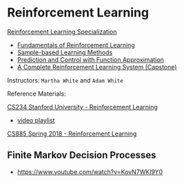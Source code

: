 # Reinforcement Learning

[Reinforcement Learning Specialization](https://www.coursera.org/specializations/reinforcement-learning)
* [Fundamentals of Reinforcement Learning](https://www.coursera.org/learn/fundamentals-of-reinforcement-learning)
* [Sample-based Learning Methods](https://www.coursera.org/learn/sample-based-learning-methods)
* [Prediction and Control with Function Approximation](https://www.coursera.org/learn/prediction-control-function-approximation)
* [A Complete Reinforcement Learning System (Capstone)](https://www.coursera.org/learn/complete-reinforcement-learning-system)

Instructors: `Martha White` and `Adam White`

Reference Materials:

[CS234 Stanford University - Reinforcement Learning](http://web.stanford.edu/class/cs234/index.html)
* [video playlist](https://www.youtube.com/playlist?list=PLoROMvodv4rOSOPzutgyCTapiGlY2Nd8u)

[CS885 Spring 2018 - Reinforcement Learning](https://cs.uwaterloo.ca/~ppoupart/teaching/cs885-spring18/schedule.html)

## Finite Markov Decision Processes
* https://www.youtube.com/watch?v=KovN7WKI9Y0
